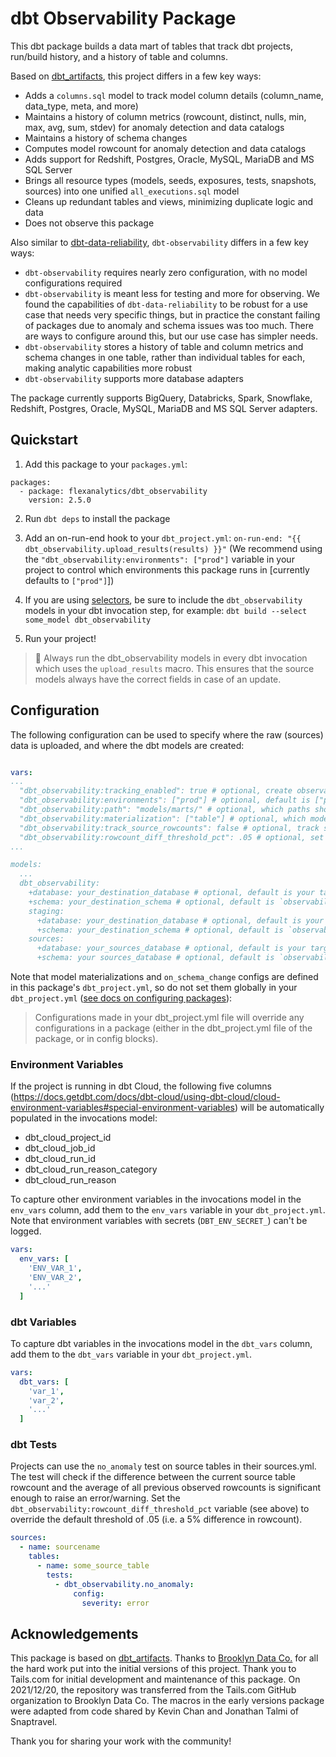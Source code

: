 # dbt Observability Package

This dbt package builds a data mart of tables that track dbt projects, run/build history, and a history of table and columns.

Based on [dbt_artifacts](https://github.com/brooklyn-data/dbt_artifacts), this project differs in a few key ways:
* Adds a `columns.sql` model to track model column details (column_name, data_type, meta, and more)
* Maintains a history of column metrics (rowcount, distinct, nulls, min, max, avg, sum, stdev) for anomaly detection and data catalogs
* Maintains a history of schema changes
* Computes model rowcount for anomaly detection and data catalogs
* Adds support for Redshift, Postgres, Oracle, MySQL, MariaDB and MS SQL Server
* Brings all resource types (models, seeds, exposures, tests, snapshots, sources) into one unified `all_executions.sql` model
* Cleans up redundant tables and views, minimizing duplicate logic and data
* Does not observe this package

Also similar to [dbt-data-reliability](https://github.com/elementary-data/dbt-data-reliability), `dbt-observability` differs in a few key ways:
* `dbt-observability` requires nearly zero configuration, with no model configurations required
* `dbt-observability` is meant less for testing and more for observing. We found the capabilities of `dbt-data-reliability` to be robust for a use case that needs very specific things, but in practice the constant failing of packages due to anomaly and schema issues was too much. There are ways to configure around this, but our use case has simpler needs.
* `dbt-observability` stores a history of table and column metrics and schema changes in one table, rather than individual tables for each, making analytic capabilities more robust
* `dbt-observability` supports more database adapters

The package currently supports BigQuery, Databricks, Spark, Snowflake, Redshift, Postgres, Oracle, MySQL, MariaDB and MS SQL Server adapters.

## Quickstart

1. Add this package to your `packages.yml`:
```
packages:
  - package: flexanalytics/dbt_observability
    version: 2.5.0
```

2. Run `dbt deps` to install the package

3. Add an on-run-end hook to your `dbt_project.yml`: `on-run-end: "{{ dbt_observability.upload_results(results) }}"`
(We recommend using the `"dbt_observability:environments": ["prod"]` variable in your project to control which environments this package runs in [currently defaults to `["prod"]`])

1. If you are using [selectors](https://docs.getdbt.com/reference/node-selection/syntax), be sure to include the `dbt_observability` models in your dbt invocation step, for example:
`dbt build --select some_model dbt_observability`

1. Run your project!

> :construction_worker: Always run the dbt_observability models in every dbt invocation which uses the `upload_results` macro. This ensures that the source models always have the correct fields in case of an update.

## Configuration

The following configuration can be used to specify where the raw (sources) data is uploaded, and where the dbt models are created:

```yml

vars:
...
  "dbt_observability:tracking_enabled": true # optional, create observability base tables - default is true
  "dbt_observability:environments": ["prod"] # optional, default is ["prod"]
  "dbt_observability:path": "models/marts/" # optional, which paths should observability monitor. must be in the form of "dbt_observability:path": "path/subpath/" - default is `None`, will run on all paths in the project
  "dbt_observability:materialization": ["table"] # optional, which model materialization should observability run on. must be array of "table", "view", "incremental", "ephemeral" - default is ["table"]
  "dbt_observability:track_source_rowcounts": false # optional, track source rowcounts - default is false [depending on your dbms, this can be slow and resource intensive as it may require a full table scan if the dbms does not store rowcounts in information_schema.tables]
  "dbt_observability:rowcount_diff_threshold_pct": .05 # optional, set threshold for no_anomaly test (see below)
...

models:
  ...
  dbt_observability:
    +database: your_destination_database # optional, default is your target database
    +schema: your_destination_schema # optional, default is `observability`
    staging:
      +database: your_destination_database # optional, default is your target database
      +schema: your_destination_schema # optional, default is `observability`
    sources:
      +database: your_sources_database # optional, default is your target database
      +schema: your sources_database # optional, default is `observability`
```

Note that model materializations and `on_schema_change` configs are defined in this package's `dbt_project.yml`, so do not set them globally in your `dbt_project.yml` ([see docs on configuring packages](https://docs.getdbt.com/docs/building-a-dbt-project/package-management#configuring-packages)):

> Configurations made in your dbt_project.yml file will override any configurations in a package (either in the dbt_project.yml file of the package, or in config blocks).

### Environment Variables

If the project is running in dbt Cloud, the following five columns (https://docs.getdbt.com/docs/dbt-cloud/using-dbt-cloud/cloud-environment-variables#special-environment-variables) will be automatically populated in the invocations model:
- dbt_cloud_project_id
- dbt_cloud_job_id
- dbt_cloud_run_id
- dbt_cloud_run_reason_category
- dbt_cloud_run_reason

To capture other environment variables in the invocations model in the `env_vars` column, add them to the `env_vars` variable in your `dbt_project.yml`. Note that environment variables with secrets (`DBT_ENV_SECRET_`) can't be logged.
```yml
vars:
  env_vars: [
    'ENV_VAR_1',
    'ENV_VAR_2',
    '...'
  ]
```

### dbt Variables

To capture dbt variables in the invocations model in the `dbt_vars` column, add them to the `dbt_vars` variable in your `dbt_project.yml`.
```yml
vars:
  dbt_vars: [
    'var_1',
    'var_2',
    '...'
  ]
```

### dbt Tests

Projects can use the `no_anomaly` test on source tables in their sources.yml. The test will check if the difference between the current source table rowcount and the average of all previous observed rowcounts is significant enough to raise an error/warning. Set the `dbt_observability:rowcount_diff_threshold_pct` variable (see above) to override the default threshold of .05 (i.e. a 5% difference in rowcount).

```yml
sources:
  - name: sourcename
    tables:
      - name: some_source_table
        tests:
          - dbt_observability.no_anomaly:
              config:
                severity: error
```

## Acknowledgements

This package is based on [dbt_artifacts](https://github.com/brooklyn-data/dbt_artifacts). Thanks to [Brooklyn Data Co.](https://brooklyndata.co/) for all the hard work put into the initial versions of this project. Thank you to Tails.com for initial development and maintenance of this package. On 2021/12/20, the repository was transferred from the Tails.com GitHub organization to Brooklyn Data Co. The macros in the early versions package were adapted from code shared by Kevin Chan and Jonathan Talmi of Snaptravel.

Thank you for sharing your work with the community!
